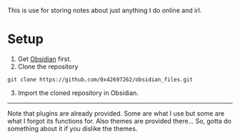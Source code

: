 This is use for storing notes about just anything I do online and irl.

# Setup

1. Get [Obsidian](https://obsidian.md/download) first.
2. Clone the repository

```
git clone https://github.com/0x42697262/obsidian_files.git
```

3. Import the cloned repository in Obsidian.

---

Note that plugins are already provided. Some are what I use but some are what I forgot its functions for. Also themes are provided there... So, gotta do something about it if you dislike the themes.
